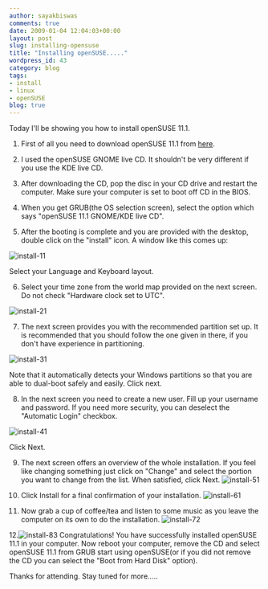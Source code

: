 ```yaml
---
author: sayakbiswas
comments: true
date: 2009-01-04 12:04:03+00:00
layout: post
slug: installing-opensuse
title: "Installing openSUSE....."
wordpress_id: 43
category: blog
tags:
- install
- linux
- openSUSE
blog: true
---
```


Today I'll be showing you how to install openSUSE 11.1.

1. First of all you need to download openSUSE 11.1 from [here](http://software.opensuse.org/).

2. I used the openSUSE GNOME live CD. It shouldn't be very different if you use the KDE live CD.

3. After downloading the CD, pop the disc in your CD drive and restart the computer. Make sure your computer is set to boot off CD in the BIOS.

4. When you get GRUB(the OS selection screen), select the option which says "openSUSE 11.1 GNOME/KDE live CD".

5. After the booting is complete and you are provided with the desktop, double click on the "install" icon. A window like this comes up:

![install-11](http://sayakbiswas.github.io/assets/images/post-images/install-11.png)

Select your Language and Keyboard layout.

6. Select your time zone from the world map provided on the next screen. Do not check "Hardware clock set to UTC".

![install-21](http://sayakbiswas.github.io/assets/images/post-images/install-21.png)

7. The next screen provides you with the recommended partition set up. It is recommended that you should follow the one given in there, if you don't have experience in partitioning.

![install-31](http://sayakbiswas.github.io/assets/images/post-images/install-31.png)

Note that it automatically detects your Windows partitions so that you are able to dual-boot safely and easily. Click next.

8. In the next screen you need to create a new user. Fill up your username and password. If you need more security, you can deselect the "Automatic Login" checkbox.

![install-41](http://sayakbiswas.github.io/assets/images/post-images/install-41.png)

Click Next.

9. The next screen offers an overview of the whole installation. If you feel like changing something just click on "Change" and select the portion you want to change from the list. When satisfied, click Next.
![install-51](http://sayakbiswas.github.io/assets/images/post-images/install-51.png)

10. Click Install for a final confirmation of your installation.
![install-61](http://sayakbiswas.github.io/assets/images/post-images/install-61.png)

11. Now grab a cup of coffee/tea and listen to some music as you leave the computer on its own to do the installation.
![install-72](http://sayakbiswas.github.io/assets/images/post-images/install-72.png)

12.![install-83](http://sayakbiswas.github.io/assets/images/post-images/install-83.png)
Congratulations! You have successfully installed openSUSE 11.1 in your computer. Now reboot your computer, remove the CD and select openSUSE 11.1 from GRUB start using openSUSE(or if you did not remove the CD you can select the "Boot from Hard Disk" option).

Thanks for attending. Stay tuned for more.....
